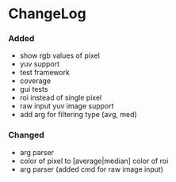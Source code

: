 ChangeLog
==========

### Added
 - show rgb values of pixel
 - yuv support
 - test framework
 - coverage
 - gui tests
 - roi instead of single pixel
 - raw input yuv image support
 - add arg for filtering type (avg, med)

### Changed
 - arg parser
 - color of pixel to [average|median] color of roi
 - arg parser (added cmd for raw image input)

